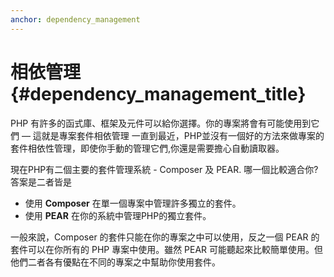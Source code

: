 ```yaml
---
anchor: dependency_management
---
```


# 相依管理 {#dependency_management_title}

PHP 有許多的函式庫、框架及元件可以給你選擇。你的專案將會有可能使用到它們 — 這就是專案套件相依管理
一直到最近，PHP並沒有一個好的方法來做專案的套件相依性管理，即使你手動的管理它們,你還是需要擔心自動讀取器。

現在PHP有二個主要的套件管理系統 - Composer 及 PEAR. 哪一個比較適合你? 答案是二者皆是

 * 使用 **Composer** 在單一個專案中管理許多獨立的套件。
 * 使用 **PEAR** 在你的系統中管理PHP的獨立套件。

一般來說，Composer 的套件只能在你的專案之中可以使用，反之一個 PEAR 的套件可以在你所有的 PHP 專案中使用。雖然 PEAR 可能聽起來比較簡單使用。但他們二者各有優點在不同的專案之中幫助你使用套件。
